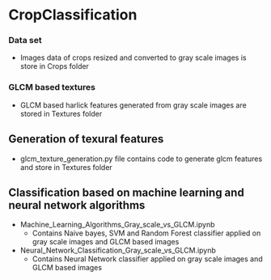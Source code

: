 # CropClassification

### Data set

- Images data of crops resized and converted to gray scale images is store in Crops folder

### GLCM based textures

- GLCM based harlick features generated from gray scale images are stored in Textures folder

## Generation of texural features

- glcm_texture_generation.py file contains code to generate glcm features and store in Textures folder

## Classification based on machine learning and neural network algorithms

- Machine_Learning_Algorithms_Gray_scale_vs_GLCM.ipynb
  - Contains Naive bayes, SVM and Random Forest classifier applied on gray scale images and GLCM based images
- Neural_Network_Classification_Gray_scale_vs_GLCM.ipynb
  - Contains Neural Network classifier applied on gray scale images and GLCM based images

